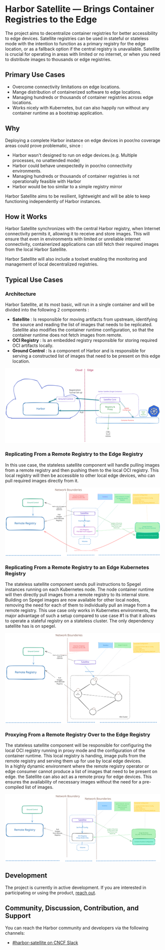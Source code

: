 # Harbor Satellite — Brings Container Registries to the Edge

The project aims to decentralize container registries for better accessibility to edge devices.
Satellite registries can be used in stateful or stateless mode with the intention to function as a primary registry for the edge location, or as a fallback option if the central registry is unavailable. Satellite is crucial for operating in areas with limited or no internet, or when you need to distribute images to thousands or edge registries.

## Primary Use Cases

- Overcome connectivity limitations on edge locations.
- Mange distribution of containerized software to edge locations.
- Managing hundreds or thousands of container registries across edge locations.
- Works nicely with Kubernetes, but can also happily run without any container runtime as a bootstrap application.

## Why

Deploying a complete Harbor instance on edge devices in poor/no coverage areas could prove problematic, since :
- Harbor wasn't designed to run on edge devices.(e.g. Multiple processes, no unattended mode)
- Harbor could behave unexpectedly in poor/no connectivity environments.
- Managing hundreds or thousands of container registries is not operationally feasible with Harbor
- Harbor would be too similar to a simple registry mirror

Harbor Satellite aims to be resilient, lightweight and will be able to keep functioning independently of Harbor instances.

##  How it Works

Harbor Satellite synchronizes with the central Harbor registry, when Internet connectivity permits it, allowing it to receive and store images. This will ensure that even in environments with limited or unreliable internet connectivity, containerized applications can still fetch their required images from the local Harbor Satellite.

Harbor Satellite will also include a toolset enabling the monitoring and management of local decentralized registries.


## Typical Use Cases

### Architecture
Harbor Satellite, at its most basic, will run in a single container and will be divided into the following 2 components :

- **Satellite** : Is responsible for moving artifacts from upstream, identifying the source and reading the list of images that needs to be replicated. Satellite also modifies the container runtime configuration, so that the container runtime does not fetch images from remote.
- **OCI Registry** : Is an embedded registry responsible for storing required OCI artifacts locally.
- **Ground Control** : Is a component of Harbor and is responsible for serving a constructed list of images that need to be present on this edge location.

![Basic Harbor Satellite Diagram](docs/images/harbor-satellite-overview.svg)


### Replicating From a Remote Registry to the Edge Registry

In this use case, the stateless satellite component will handle pulling images from a remote registry and then pushing them to the local OCI registry. This local registry will then be accessible to other local edge devices, who can pull required images directly from it.

![Use Case #1](docs/images/satellite_use_case_1.svg)

### Replicating From a Remote Registry to an Edge Kubernetes Registry

The stateless satellite component sends pull instructions to Spegel instances running on each Kubernetes node. The node container runtime will then directly pull images from a remote registry to its internal store. Building on Spegel images are now available for other local nodes, removing the need for each of them to individually pull an image from a remote registry.
This use case only works in Kubernetes environments, the major advantage of such a setup compared to use case #1 is that it allows to operate a stateful registry on a stateless cluster.  The only dependency satellite has is on spegel.

![Use Case #1](docs/images/satellite_use_case_2.svg)


### Proxying From a Remote Registry Over to the Edge Registry
The stateless satellite component will be responsible for configuring the local OCI registry running in proxy mode and the configuration of the container runtime. This local registry is handing, image pulls from the remote registry and serving them up for use by local edge devices.  
In a highly dynamic environment where the remote registry operator or edge consumer cannot produce a list of images that need to be present on edge. the Satellite can also act as a remote proxy for edge devices. This ensures the availability of necessary images without the need for a pre-compiled list of images.

![Use Case #1](docs/images/satellite_use_case_3.svg)


## Development

The project is currently in active development. If you are interested in participating or using the product, [reach out](https://container-registry.com/contact/).

## Community, Discussion, Contribution, and Support

You can reach the Harbor community and developers via the following channels:
- [#harbor-satellite on CNCF Slack ](https://cloud-native.slack.com/archives/C06NE6EJBU1)
